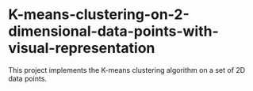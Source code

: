 # K-means-clustering-on-2-dimensional-data-points-with-visual-representation
This project implements the K-means clustering algorithm on a set of 2D data points.
